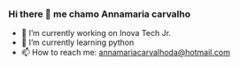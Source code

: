 ### Hi there 👋 me chamo Annamaria carvalho



- 🔭 I’m currently working on Inova Tech Jr. 
- 🌱 I’m currently learning python
- 📫 How to reach me: annamariacarvalhoda@hotmail.com

